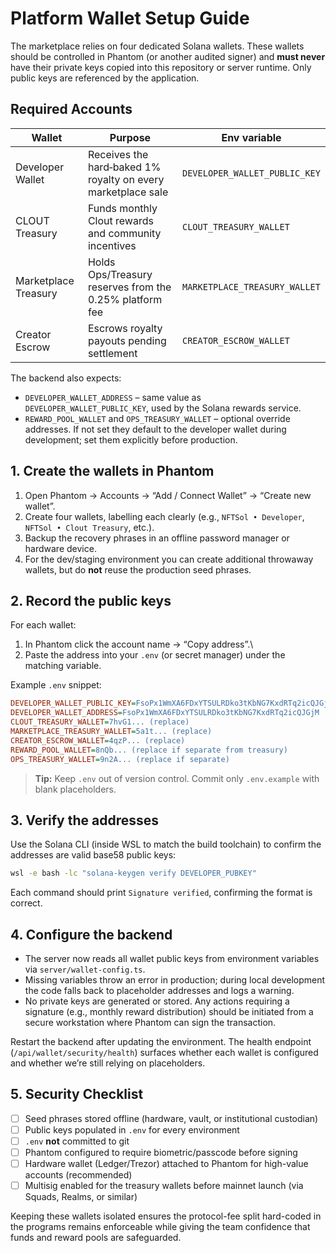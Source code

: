 # Platform Wallet Setup Guide

The marketplace relies on four dedicated Solana wallets. These wallets should
be controlled in Phantom (or another audited signer) and **must never** have
their private keys copied into this repository or server runtime. Only public
keys are referenced by the application.

## Required Accounts

| Wallet                | Purpose                                                     | Env variable                          |
|-----------------------|-------------------------------------------------------------|---------------------------------------|
| Developer Wallet      | Receives the hard‑baked 1% royalty on every marketplace sale | `DEVELOPER_WALLET_PUBLIC_KEY`         |
| CLOUT Treasury        | Funds monthly Clout rewards and community incentives        | `CLOUT_TREASURY_WALLET`               |
| Marketplace Treasury  | Holds Ops/Treasury reserves from the 0.25% platform fee     | `MARKETPLACE_TREASURY_WALLET`         |
| Creator Escrow        | Escrows royalty payouts pending settlement                  | `CREATOR_ESCROW_WALLET`               |

The backend also expects:

* `DEVELOPER_WALLET_ADDRESS` – same value as `DEVELOPER_WALLET_PUBLIC_KEY`, used by the Solana rewards service.
* `REWARD_POOL_WALLET` and `OPS_TREASURY_WALLET` – optional override addresses. If not set they default to the developer wallet during development; set them explicitly before production.

## 1. Create the wallets in Phantom

1. Open Phantom → Accounts → “Add / Connect Wallet” → “Create new wallet”.
2. Create four wallets, labelling each clearly (e.g., `NFTSol • Developer`, `NFTSol • Clout Treasury`, etc.).
3. Backup the recovery phrases in an offline password manager or hardware device.
4. For the dev/staging environment you can create additional throwaway wallets, but do **not** reuse the production seed phrases.

## 2. Record the public keys

For each wallet:

1. In Phantom click the account name → “Copy address”.\
2. Paste the address into your `.env` (or secret manager) under the matching variable.

Example `.env` snippet:

```ini
DEVELOPER_WALLET_PUBLIC_KEY=FsoPx1WmXA6FDxYTSULRDko3tKbNG7KxdRTq2icQJGjM
DEVELOPER_WALLET_ADDRESS=FsoPx1WmXA6FDxYTSULRDko3tKbNG7KxdRTq2icQJGjM
CLOUT_TREASURY_WALLET=7hvG1... (replace)
MARKETPLACE_TREASURY_WALLET=5a1t... (replace)
CREATOR_ESCROW_WALLET=4qzP... (replace)
REWARD_POOL_WALLET=8nQb... (replace if separate from treasury)
OPS_TREASURY_WALLET=9n2A... (replace if separate)
```

> **Tip:** Keep `.env` out of version control. Commit only `.env.example` with blank placeholders.

## 3. Verify the addresses

Use the Solana CLI (inside WSL to match the build toolchain) to confirm the
addresses are valid base58 public keys:

```bash
wsl -e bash -lc "solana-keygen verify DEVELOPER_PUBKEY"
```

Each command should print `Signature verified`, confirming the format is correct.

## 4. Configure the backend

* The server now reads all wallet public keys from environment variables via `server/wallet-config.ts`.
* Missing variables throw an error in production; during local development the code falls back to placeholder addresses and logs a warning.
* No private keys are generated or stored. Any actions requiring a signature (e.g., monthly reward distribution) should be initiated from a secure workstation where Phantom can sign the transaction.

Restart the backend after updating the environment. The health endpoint
(`/api/wallet/security/health`) surfaces whether each wallet is configured and
whether we’re still relying on placeholders.

## 5. Security Checklist

- [ ] Seed phrases stored offline (hardware, vault, or institutional custodian)
- [ ] Public keys populated in `.env` for every environment
- [ ] `.env` **not** committed to git
- [ ] Phantom configured to require biometric/passcode before signing
- [ ] Hardware wallet (Ledger/Trezor) attached to Phantom for high-value accounts (recommended)
- [ ] Multisig enabled for the treasury wallets before mainnet launch (via Squads, Realms, or similar)

Keeping these wallets isolated ensures the protocol-fee split hard-coded in the
programs remains enforceable while giving the team confidence that funds and
reward pools are safeguarded. 
